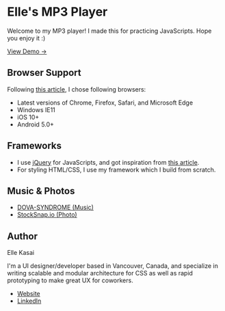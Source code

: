 # Elle's MP3 Player
Welcome to my MP3 player! I made this for practicing JavaScripts. Hope you enjoy it :)

[View Demo →](http://ellekasai.github.io/mp3-player)

## Browser Support

Following [this article](https://www.sitepoint.com/browsers-website-support/), I chose following browsers:

- Latest versions of Chrome, Firefox, Safari, and Microsoft Edge
- Windows IE11
- iOS 10+
- Android 5.0+

## Frameworks

- I use [jQuery](https://jquery.com/) for JavaScripts, and got inspiration from [this article](https://www.eduonix.com/blog/web-programming-tutorials/learn-build-audio-player-using-html5/).
- For styling HTML/CSS, I use my framework which I build from scratch.

## Music & Photos

- [DOVA-SYNDROME (Music)](http://dova-s.jp/)
- [StockSnap.io (Photo)](https://stocksnap.io/)

## Author

Elle Kasai

I'm a UI designer/developer based in Vancouver, Canada, and specialize in writing scalable and modular architecture for CSS as well as rapid prototyping to make great UX for coworkers.

- [Website](http://ellekasai.com)
- [LinkedIn](https://www.linkedin.com/in/ellekasai)

